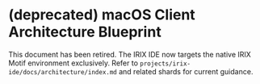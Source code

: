 # (deprecated) macOS Client Architecture Blueprint

This document has been retired. The IRIX IDE now targets the native IRIX Motif environment exclusively. Refer to `projects/irix-ide/docs/architecture/index.md` and related shards for current guidance.